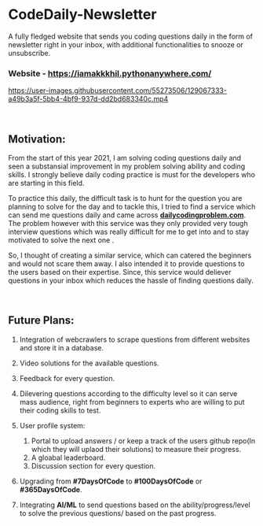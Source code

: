 # CodeDaily-Newsletter

A fully fledged website that sends you coding questions daily in the form of newsletter right in your inbox, with additional functionalities to snooze or unsubscribe. 

### Website - https://iamakkkhil.pythonanywhere.com/


https://user-images.githubusercontent.com/55273506/129067333-a49b3a5f-5bb4-4bf9-937d-dd2bd683340c.mp4


<br>

## **Motivation**:
From the start of this year 2021, I am solving coding questions daily and seen a substansial improvement in my problem solving ability and coding skills. I strongly believe daily coding practice is must for the developers who are starting in this field. 

To practice this daily, the difficult task is to hunt for the question you are planning to solve for the day and to tackle this, I tried to find a service which can send me questions daily and came across **[dailycodingproblem.com](https://www.dailycodingproblem.com/)**. The problem however with this service was they only provided very tough interview questions which was really difficult for me to get into and to stay motivated to solve the next one .

So, I thought of creating a similar service, which can catered the beginners and would not scare them away. I also intended it to provide questions to the users based on their expertise. Since, this service would deliever questions in your inbox which reduces the hassle of finding questions daily.

<br>

## **Future Plans:**
1. Integration of webcrawlers to scrape questions from different websites and store it in a database.
2. Video solutions for the available questions.
3. Feedback for every question.
4. Dilevering questions according to the difficulty level so it can serve mass audience, right from beginners to experts who are willing to put their coding skills to test.
5. User profile system: 
    1. Portal to upload answers / or keep a track of the users github repo(In which they will uplaod their solutions) to measure their progress.
    2. A gloabal leaderboard.
    3. Discussion section for every question.

6. Upgrading from **#7DaysOfCode** to **#100DaysOfCode** or **#365DaysOfCode**.
7. Integrating **AI/ML** to send questions based on the ability/progress/level to solve the previous questions/ based on the past progress.

